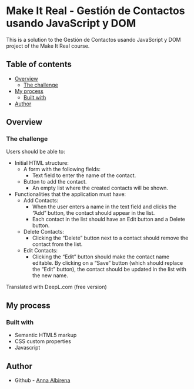 # Make It Real - Gestión de Contactos usando JavaScript y DOM

This is a solution to the Gestión de Contactos usando JavaScript y DOM project of the Make It Real course.

## Table of contents

- [Overview](#overview)
  - [The challenge](#the-challenge)
- [My process](#my-process)
  - [Built with](#built-with)
- [Author](#author)


## Overview

### The challenge

Users should be able to:

- Initial HTML structure:
    - A form with the following fields:
        - Text field to enter the name of the contact.
    - Button to add the contact.
        - An empty list where the created contacts will be shown.
- Functionalities that the application must have:
    - Add Contacts:
        - When the user enters a name in the text field and clicks the “Add” button, the contact should appear in the list.
        - Each contact in the list should have an Edit button and a Delete button.
    - Delete Contacts:
        - Clicking the “Delete” button next to a contact should remove the contact from the list.
    - Edit Contacts:
        - Clicking the “Edit” button should make the contact name editable. By clicking on a “Save” button (which should replace the “Edit” button), the contact should be updated in the list with the new name.

Translated with DeepL.com (free version)

## My process

### Built with

- Semantic HTML5 markup
- CSS custom properties
- Javascript

## Author

- Github - [Anna Albirena](https://github.com/annalbirena)
